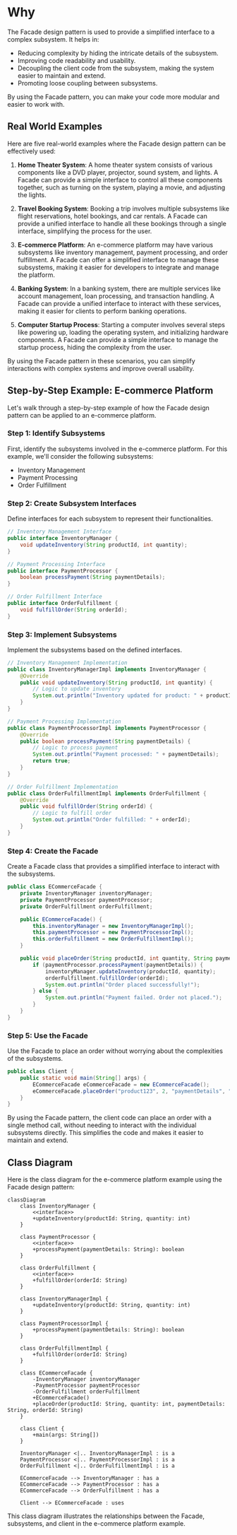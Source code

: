 # Why

The Facade design pattern is used to provide a simplified interface to a complex subsystem. It helps in:

- Reducing complexity by hiding the intricate details of the subsystem.
- Improving code readability and usability.
- Decoupling the client code from the subsystem, making the system easier to maintain and extend.
- Promoting loose coupling between subsystems.

By using the Facade pattern, you can make your code more modular and easier to work with.

## Real World Examples

Here are five real-world examples where the Facade design pattern can be effectively used:

1. **Home Theater System**: A home theater system consists of various components like a DVD player, projector, sound system, and lights. A Facade can provide a simple interface to control all these components together, such as turning on the system, playing a movie, and adjusting the lights.

2. **Travel Booking System**: Booking a trip involves multiple subsystems like flight reservations, hotel bookings, and car rentals. A Facade can provide a unified interface to handle all these bookings through a single interface, simplifying the process for the user.

3. **E-commerce Platform**: An e-commerce platform may have various subsystems like inventory management, payment processing, and order fulfillment. A Facade can offer a simplified interface to manage these subsystems, making it easier for developers to integrate and manage the platform.

4. **Banking System**: In a banking system, there are multiple services like account management, loan processing, and transaction handling. A Facade can provide a unified interface to interact with these services, making it easier for clients to perform banking operations.

5. **Computer Startup Process**: Starting a computer involves several steps like powering up, loading the operating system, and initializing hardware components. A Facade can provide a simple interface to manage the startup process, hiding the complexity from the user.

By using the Facade pattern in these scenarios, you can simplify interactions with complex systems and improve overall usability.


## Step-by-Step Example: E-commerce Platform

Let's walk through a step-by-step example of how the Facade design pattern can be applied to an e-commerce platform.

### Step 1: Identify Subsystems

First, identify the subsystems involved in the e-commerce platform. For this example, we'll consider the following subsystems:
- Inventory Management
- Payment Processing
- Order Fulfillment

### Step 2: Create Subsystem Interfaces

Define interfaces for each subsystem to represent their functionalities.

```java
// Inventory Management Interface
public interface InventoryManager {
    void updateInventory(String productId, int quantity);
}

// Payment Processing Interface
public interface PaymentProcessor {
    boolean processPayment(String paymentDetails);
}

// Order Fulfillment Interface
public interface OrderFulfillment {
    void fulfillOrder(String orderId);
}
```

### Step 3: Implement Subsystems

Implement the subsystems based on the defined interfaces.

```java
// Inventory Management Implementation
public class InventoryManagerImpl implements InventoryManager {
    @Override
    public void updateInventory(String productId, int quantity) {
        // Logic to update inventory
        System.out.println("Inventory updated for product: " + productId);
    }
}

// Payment Processing Implementation
public class PaymentProcessorImpl implements PaymentProcessor {
    @Override
    public boolean processPayment(String paymentDetails) {
        // Logic to process payment
        System.out.println("Payment processed: " + paymentDetails);
        return true;
    }
}

// Order Fulfillment Implementation
public class OrderFulfillmentImpl implements OrderFulfillment {
    @Override
    public void fulfillOrder(String orderId) {
        // Logic to fulfill order
        System.out.println("Order fulfilled: " + orderId);
    }
}
```

### Step 4: Create the Facade

Create a Facade class that provides a simplified interface to interact with the subsystems.

```java
public class ECommerceFacade {
    private InventoryManager inventoryManager;
    private PaymentProcessor paymentProcessor;
    private OrderFulfillment orderFulfillment;

    public ECommerceFacade() {
        this.inventoryManager = new InventoryManagerImpl();
        this.paymentProcessor = new PaymentProcessorImpl();
        this.orderFulfillment = new OrderFulfillmentImpl();
    }

    public void placeOrder(String productId, int quantity, String paymentDetails, String orderId) {
        if (paymentProcessor.processPayment(paymentDetails)) {
            inventoryManager.updateInventory(productId, quantity);
            orderFulfillment.fulfillOrder(orderId);
            System.out.println("Order placed successfully!");
        } else {
            System.out.println("Payment failed. Order not placed.");
        }
    }
}
```

### Step 5: Use the Facade

Use the Facade to place an order without worrying about the complexities of the subsystems.

```java
public class Client {
    public static void main(String[] args) {
        ECommerceFacade eCommerceFacade = new ECommerceFacade();
        eCommerceFacade.placeOrder("product123", 2, "paymentDetails", "order123");
    }
}
```

By using the Facade pattern, the client code can place an order with a single method call, without needing to interact with the individual subsystems directly. This simplifies the code and makes it easier to maintain and extend.



## Class Diagram

Here is the class diagram for the e-commerce platform example using the Facade design pattern:

```mermaid
classDiagram
    class InventoryManager {
        <<interface>>
        +updateInventory(productId: String, quantity: int)
    }

    class PaymentProcessor {
        <<interface>>
        +processPayment(paymentDetails: String): boolean
    }

    class OrderFulfillment {
        <<interface>>
        +fulfillOrder(orderId: String)
    }

    class InventoryManagerImpl {
        +updateInventory(productId: String, quantity: int)
    }

    class PaymentProcessorImpl {
        +processPayment(paymentDetails: String): boolean
    }

    class OrderFulfillmentImpl {
        +fulfillOrder(orderId: String)
    }

    class ECommerceFacade {
        -InventoryManager inventoryManager
        -PaymentProcessor paymentProcessor
        -OrderFulfillment orderFulfillment
        +ECommerceFacade()
        +placeOrder(productId: String, quantity: int, paymentDetails: String, orderId: String)
    }

    class Client {
        +main(args: String[])
    }

    InventoryManager <|.. InventoryManagerImpl : is a
    PaymentProcessor <|.. PaymentProcessorImpl : is a
    OrderFulfillment <|.. OrderFulfillmentImpl : is a

    ECommerceFacade --> InventoryManager : has a
    ECommerceFacade --> PaymentProcessor : has a
    ECommerceFacade --> OrderFulfillment : has a

    Client --> ECommerceFacade : uses
```

This class diagram illustrates the relationships between the Facade, subsystems, and client in the e-commerce platform example.